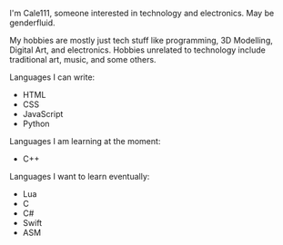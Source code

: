 I'm Cale111, someone interested in technology and electronics. May be genderfluid.

My hobbies are mostly just tech stuff like programming, 3D Modelling, Digital Art, and electronics. Hobbies unrelated to technology include traditional art, music, and some others.

Languages I can write:
- HTML
- CSS
- JavaScript
- Python

Languages I am learning at the moment:
- C++

Languages I want to learn eventually:
- Lua
- C
- C#
- Swift
- ASM
